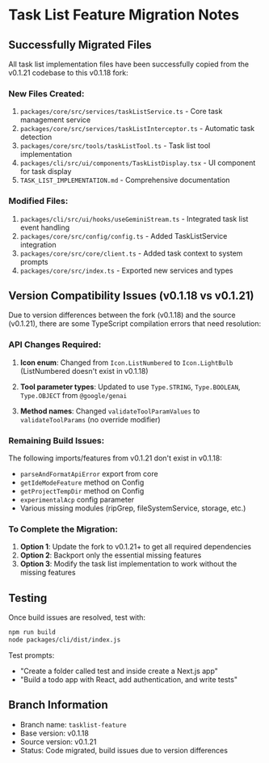 # Task List Feature Migration Notes

## Successfully Migrated Files

All task list implementation files have been successfully copied from the v0.1.21 codebase to this v0.1.18 fork:

### New Files Created:

1. `packages/core/src/services/taskListService.ts` - Core task management service
2. `packages/core/src/services/taskListInterceptor.ts` - Automatic task detection
3. `packages/core/src/tools/taskListTool.ts` - Task list tool implementation
4. `packages/cli/src/ui/components/TaskListDisplay.tsx` - UI component for task display
5. `TASK_LIST_IMPLEMENTATION.md` - Comprehensive documentation

### Modified Files:

1. `packages/cli/src/ui/hooks/useGeminiStream.ts` - Integrated task list event handling
2. `packages/core/src/config/config.ts` - Added TaskListService integration
3. `packages/core/src/core/client.ts` - Added task context to system prompts
4. `packages/core/src/index.ts` - Exported new services and types

## Version Compatibility Issues (v0.1.18 vs v0.1.21)

Due to version differences between the fork (v0.1.18) and the source (v0.1.21), there are some TypeScript compilation errors that need resolution:

### API Changes Required:

1. **Icon enum**: Changed from `Icon.ListNumbered` to `Icon.LightBulb` (ListNumbered doesn't exist in v0.1.18)

2. **Tool parameter types**: Updated to use `Type.STRING`, `Type.BOOLEAN`, `Type.OBJECT` from `@google/genai`

3. **Method names**: Changed `validateToolParamValues` to `validateToolParams` (no override modifier)

### Remaining Build Issues:

The following imports/features from v0.1.21 don't exist in v0.1.18:

- `parseAndFormatApiError` export from core
- `getIdeModeFeature` method on Config
- `getProjectTempDir` method on Config
- `experimentalAcp` config parameter
- Various missing modules (ripGrep, fileSystemService, storage, etc.)

### To Complete the Migration:

1. **Option 1**: Update the fork to v0.1.21+ to get all required dependencies
2. **Option 2**: Backport only the essential missing features
3. **Option 3**: Modify the task list implementation to work without the missing features

## Testing

Once build issues are resolved, test with:

```bash
npm run build
node packages/cli/dist/index.js
```

Test prompts:

- "Create a folder called test and inside create a Next.js app"
- "Build a todo app with React, add authentication, and write tests"

## Branch Information

- Branch name: `tasklist-feature`
- Base version: v0.1.18
- Source version: v0.1.21
- Status: Code migrated, build issues due to version differences
